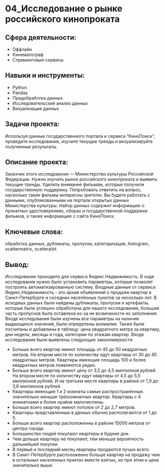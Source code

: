 # 04_Исследование о рынке российского кинопроката
## Сфера деятельности:
- Оффлайн
- Кинематограф
- Стриминговые сервисы
## Навыки и инструменты:
- Python
- Pandas
- Предобработка данных
- Исследовательский анализ данных
- Визуализация данных
## Задачи проекта:
Используя данные государственного портала и сервиса “КиноПоиск”, проведите исследование, изучите текущие тренды и визуализируйте полученные результаты.
## Описание проекта:
Заказчик этого исследования — Министерство культуры Российской Федерации.
Нужно изучить рынок российского кинопроката и выявить текущие тренды. Уделить внимание фильмам, которые получили государственную поддержку. Попробовать ответить на вопрос, насколько такие фильмы интересны зрителю.
Вы будете работать с данными, опубликованными на портале открытых данных Министерства культуры. Набор данных содержит информацию о прокатных удостоверениях, сборах и государственной поддержке фильмов, а также информацию с сайта КиноПоиск.
## Ключевые слова:
обработка данных, дубликаты, пропуски, категоризация, histogram, scattermatrix, scatterplot
## Вывод:
Исследование проходило для сервиса Яндекс.Недвижимость. В ходе исследования нужно было установить параметры, которые позволят построить автоматизированную систему. Входные данные от сервиса Яндекс.Недвижимость - это архив объявлений о продаже квартир в Санкт-Петербурге и соседних населённых пунктов за несколько лет. В исходных данных были найдены дубликаты, пропуски и артефакты, которые были успешно обработаны для нашего исследования, большая часть пропусков была оставлена из-за не возможности их заполнения. Входе исследования были изучены все параметры на наличие выдающихся значений, были определены аномалии. Также были посчитаны и добавлины в таблицу: цена квадратного метра за квартиру, дни недели, месяцы и года, категории по этажам квартир. Входе исследования были выявлены следующие закономерности:

- Больше всего квартир имеют площадь от 45 до 50 квадратных метров. На втором месте по количеству идут квартиры от 30 до 45 квадратных метров. Квартиры имеющие площадь 100 и более квадратных метров появляются редко.
- Больше всего квартир имеют цену от 3,5 до 4,5 миллионов рублей. На втором месте по количеству идут квартиры от 4,5 до 5,5 миллионов рублей. И на третьем месте квартиры в районе от 1,9 до 3,6 миллионов рублей.
- Квартиры имеющие 1 и 2 комнаты самые распространённые. значительно меньше трёхкомнатных квартир. Квартиры с 4 комнатнами и более крайне малочислены.
- Больше всего квартир имеют потолок от 2 до 2,7 метров.
- Квартиры представленные в данных обычно располагаются от 1 до 5.
- Больше всего квартир расположенны в районе 15000 метров от центра города.
- Большинство людей покупают квартиры в будние дни.
- Чем дольше квартиру не покупают, тем меньше вероятность дальнейшей покупки.
- В первый и последний месяц квартиры продаются лучше всего.
- В Санкт-Петербурге расположенно больше квартир на продажу чем в остальных населенных пунктах вместе взятых, но при этом и цена значительно выше.

